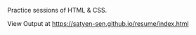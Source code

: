 Practice sessions of HTML &amp; CSS.     

View Output at https://satyen-sen.github.io/resume/index.html
